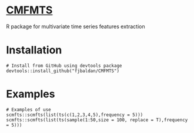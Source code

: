 # [CMFMTS](https://fjbaldan.github.io/CMFMTS)
R package for multivariate time series features extraction

# Installation

```
# Install from GitHub using devtools package
devtools::install_github("fjbaldan/CMFMTS")
```


# Examples

```
# Examples of use
scmfts::scmfts(list(ts(c(1,2,3,4,5),frequency = 5)))
scmfts::scmfts(list(ts(sample(1:50,size = 100, replace = T),frequency = 5)))
```

